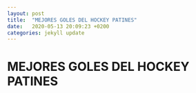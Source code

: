 ```yaml
---
layout: post
title:  "MEJORES GOLES DEL HOCKEY PATINES"
date:   2020-05-13 20:09:23 +0200
categories: jekyll update
---
```


# MEJORES GOLES DEL HOCKEY PATINES
